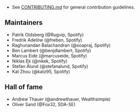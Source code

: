 * See [CONTRIBUTING.md](CONTRIBUTING.md) for general contribution guidelines.

## Maintainers 

 * Patrik Oldsberg (@Rugvip, Spotify)
 * Fredrik Adelöw (@freben, Spotify)
 * Raghunandan Balachandran (@soapraj, Spotify)
 * Ben Lambert (@benjdlambert, Spotify)
 * Marcus Eide (@marcuseide, Spotify)
 * Niklas Ek (@nikek, Spotify)
 * Stefan Ålund (@stefanalund, Spotify)
 * Kat Zhou (@katz95, Spotify)
 
 ## Hall of fame
 
 * Andrew Thauer (@andrewthauer, Wealthsimple)
 * Oliver Sand (@Fox32, SDA-SE)
